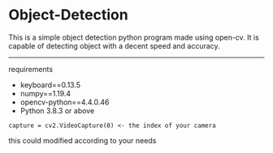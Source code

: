 # Object-Detection

This is a simple object detection python program made using open-cv. It is capable of detecting object with a decent speed and accuracy.

---

requirements

- keyboard==0.13.5
- numpy==1.19.4
- opencv-python==4.4.0.46
- Python 3.8.3 or above


`capture = cv2.VideoCapture(0) <- the index of your camera`

this could modified according to your needs


